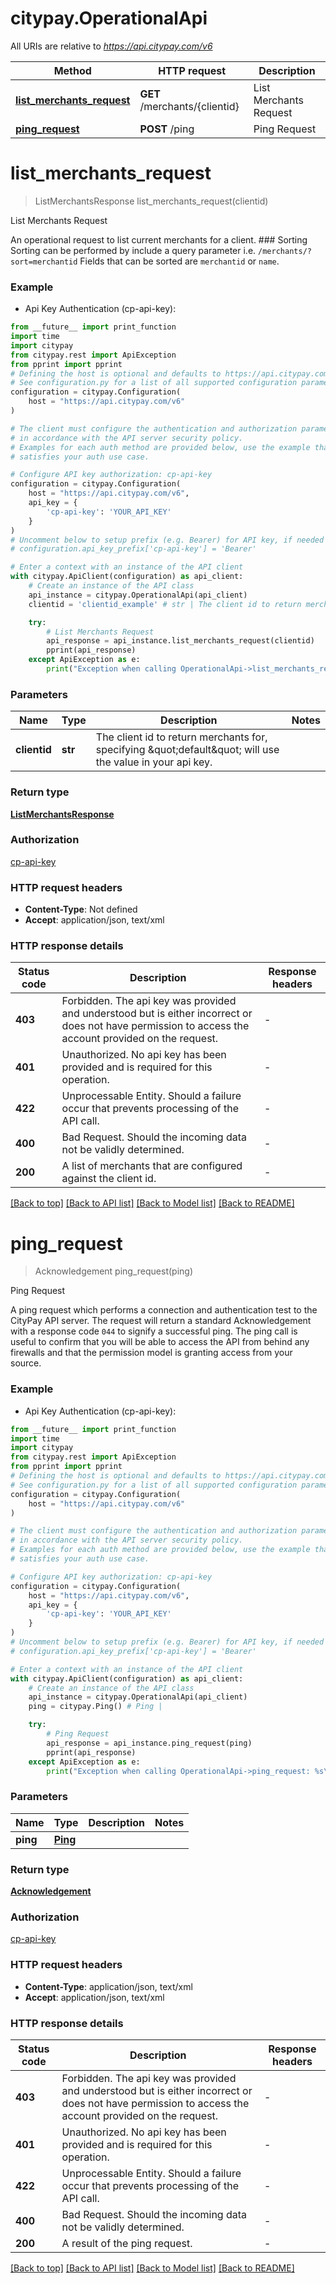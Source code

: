 # citypay.OperationalApi

All URIs are relative to *https://api.citypay.com/v6*

Method | HTTP request | Description
------------- | ------------- | -------------
[**list_merchants_request**](OperationalApi.md#list_merchants_request) | **GET** /merchants/{clientid} | List Merchants Request
[**ping_request**](OperationalApi.md#ping_request) | **POST** /ping | Ping Request


# **list_merchants_request**
> ListMerchantsResponse list_merchants_request(clientid)

List Merchants Request

An operational request to list current merchants for a client.  ### Sorting  Sorting can be performed by include a query parameter i.e. `/merchants/?sort=merchantid`  Fields that can be sorted are `merchantid` or `name`. 

### Example

* Api Key Authentication (cp-api-key):
```python
from __future__ import print_function
import time
import citypay
from citypay.rest import ApiException
from pprint import pprint
# Defining the host is optional and defaults to https://api.citypay.com/v6
# See configuration.py for a list of all supported configuration parameters.
configuration = citypay.Configuration(
    host = "https://api.citypay.com/v6"
)

# The client must configure the authentication and authorization parameters
# in accordance with the API server security policy.
# Examples for each auth method are provided below, use the example that
# satisfies your auth use case.

# Configure API key authorization: cp-api-key
configuration = citypay.Configuration(
    host = "https://api.citypay.com/v6",
    api_key = {
        'cp-api-key': 'YOUR_API_KEY'
    }
)
# Uncomment below to setup prefix (e.g. Bearer) for API key, if needed
# configuration.api_key_prefix['cp-api-key'] = 'Bearer'

# Enter a context with an instance of the API client
with citypay.ApiClient(configuration) as api_client:
    # Create an instance of the API class
    api_instance = citypay.OperationalApi(api_client)
    clientid = 'clientid_example' # str | The client id to return merchants for, specifying \"default\" will use the value in your api key.

    try:
        # List Merchants Request
        api_response = api_instance.list_merchants_request(clientid)
        pprint(api_response)
    except ApiException as e:
        print("Exception when calling OperationalApi->list_merchants_request: %s\n" % e)
```

### Parameters

Name | Type | Description  | Notes
------------- | ------------- | ------------- | -------------
 **clientid** | **str**| The client id to return merchants for, specifying \&quot;default\&quot; will use the value in your api key. | 

### Return type

[**ListMerchantsResponse**](ListMerchantsResponse.md)

### Authorization

[cp-api-key](../README.md#cp-api-key)

### HTTP request headers

 - **Content-Type**: Not defined
 - **Accept**: application/json, text/xml

### HTTP response details
| Status code | Description | Response headers |
|-------------|-------------|------------------|
**403** | Forbidden. The api key was provided and understood but is either incorrect or does not have permission to access the account provided on the request. |  -  |
**401** | Unauthorized. No api key has been provided and is required for this operation. |  -  |
**422** | Unprocessable Entity. Should a failure occur that prevents processing of the API call. |  -  |
**400** | Bad Request. Should the incoming data not be validly determined. |  -  |
**200** | A list of merchants that are configured against the client id. |  -  |

[[Back to top]](#) [[Back to API list]](../README.md#documentation-for-api-endpoints) [[Back to Model list]](../README.md#documentation-for-models) [[Back to README]](../README.md)

# **ping_request**
> Acknowledgement ping_request(ping)

Ping Request

A ping request which performs a connection and authentication test to the CityPay API server. The request will return a standard Acknowledgement with a response code `044` to signify a successful ping.  The ping call is useful to confirm that you will be able to access  the API from behind any firewalls and that the permission model is granting access from your source. 

### Example

* Api Key Authentication (cp-api-key):
```python
from __future__ import print_function
import time
import citypay
from citypay.rest import ApiException
from pprint import pprint
# Defining the host is optional and defaults to https://api.citypay.com/v6
# See configuration.py for a list of all supported configuration parameters.
configuration = citypay.Configuration(
    host = "https://api.citypay.com/v6"
)

# The client must configure the authentication and authorization parameters
# in accordance with the API server security policy.
# Examples for each auth method are provided below, use the example that
# satisfies your auth use case.

# Configure API key authorization: cp-api-key
configuration = citypay.Configuration(
    host = "https://api.citypay.com/v6",
    api_key = {
        'cp-api-key': 'YOUR_API_KEY'
    }
)
# Uncomment below to setup prefix (e.g. Bearer) for API key, if needed
# configuration.api_key_prefix['cp-api-key'] = 'Bearer'

# Enter a context with an instance of the API client
with citypay.ApiClient(configuration) as api_client:
    # Create an instance of the API class
    api_instance = citypay.OperationalApi(api_client)
    ping = citypay.Ping() # Ping | 

    try:
        # Ping Request
        api_response = api_instance.ping_request(ping)
        pprint(api_response)
    except ApiException as e:
        print("Exception when calling OperationalApi->ping_request: %s\n" % e)
```

### Parameters

Name | Type | Description  | Notes
------------- | ------------- | ------------- | -------------
 **ping** | [**Ping**](Ping.md)|  | 

### Return type

[**Acknowledgement**](Acknowledgement.md)

### Authorization

[cp-api-key](../README.md#cp-api-key)

### HTTP request headers

 - **Content-Type**: application/json, text/xml
 - **Accept**: application/json, text/xml

### HTTP response details
| Status code | Description | Response headers |
|-------------|-------------|------------------|
**403** | Forbidden. The api key was provided and understood but is either incorrect or does not have permission to access the account provided on the request. |  -  |
**401** | Unauthorized. No api key has been provided and is required for this operation. |  -  |
**422** | Unprocessable Entity. Should a failure occur that prevents processing of the API call. |  -  |
**400** | Bad Request. Should the incoming data not be validly determined. |  -  |
**200** | A result of the ping request. |  -  |

[[Back to top]](#) [[Back to API list]](../README.md#documentation-for-api-endpoints) [[Back to Model list]](../README.md#documentation-for-models) [[Back to README]](../README.md)

